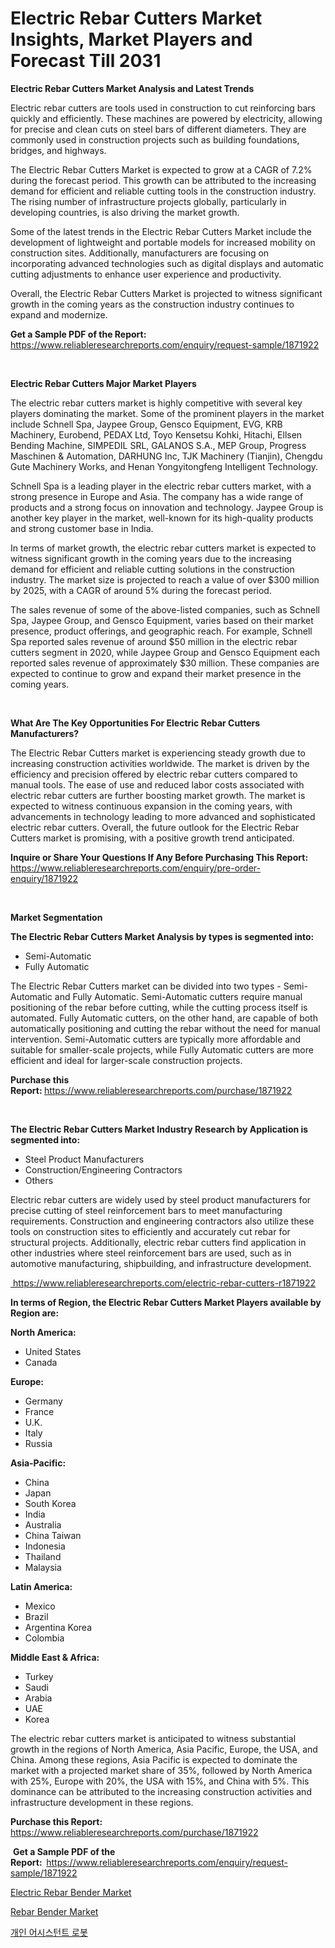<p><h1>Electric Rebar Cutters Market Insights, Market Players and Forecast Till 2031</h1></p><p><strong>Electric Rebar Cutters Market Analysis and Latest Trends</strong></p>
<p><p>Electric rebar cutters are tools used in construction to cut reinforcing bars quickly and efficiently. These machines are powered by electricity, allowing for precise and clean cuts on steel bars of different diameters. They are commonly used in construction projects such as building foundations, bridges, and highways.</p><p>The Electric Rebar Cutters Market is expected to grow at a CAGR of 7.2% during the forecast period. This growth can be attributed to the increasing demand for efficient and reliable cutting tools in the construction industry. The rising number of infrastructure projects globally, particularly in developing countries, is also driving the market growth.</p><p>Some of the latest trends in the Electric Rebar Cutters Market include the development of lightweight and portable models for increased mobility on construction sites. Additionally, manufacturers are focusing on incorporating advanced technologies such as digital displays and automatic cutting adjustments to enhance user experience and productivity.</p><p>Overall, the Electric Rebar Cutters Market is projected to witness significant growth in the coming years as the construction industry continues to expand and modernize.</p></p>
<p><strong>Get a Sample PDF of the Report:&nbsp;</strong> <a href="https://www.reliableresearchreports.com/enquiry/request-sample/1871922">https://www.reliableresearchreports.com/enquiry/request-sample/1871922</a></p>
<p>&nbsp;</p>
<p><strong>Electric Rebar Cutters Major Market Players</strong></p>
<p><p>The electric rebar cutters market is highly competitive with several key players dominating the market. Some of the prominent players in the market include Schnell Spa, Jaypee Group, Gensco Equipment, EVG, KRB Machinery, Eurobend, PEDAX Ltd, Toyo Kensetsu Kohki, Hitachi, Ellsen Bending Machine, SIMPEDIL SRL, GALANOS S.A., MEP Group, Progress Maschinen & Automation, DARHUNG Inc, TJK Machinery (Tianjin), Chengdu Gute Machinery Works, and Henan Yongyitongfeng Intelligent Technology.</p><p>Schnell Spa is a leading player in the electric rebar cutters market, with a strong presence in Europe and Asia. The company has a wide range of products and a strong focus on innovation and technology. Jaypee Group is another key player in the market, well-known for its high-quality products and strong customer base in India.</p><p>In terms of market growth, the electric rebar cutters market is expected to witness significant growth in the coming years due to the increasing demand for efficient and reliable cutting solutions in the construction industry. The market size is projected to reach a value of over $300 million by 2025, with a CAGR of around 5% during the forecast period.</p><p>The sales revenue of some of the above-listed companies, such as Schnell Spa, Jaypee Group, and Gensco Equipment, varies based on their market presence, product offerings, and geographic reach. For example, Schnell Spa reported sales revenue of around $50 million in the electric rebar cutters segment in 2020, while Jaypee Group and Gensco Equipment each reported sales revenue of approximately $30 million. These companies are expected to continue to grow and expand their market presence in the coming years.</p></p>
<p>&nbsp;</p>
<p><strong>What Are The Key Opportunities For Electric Rebar Cutters Manufacturers?</strong></p>
<p><p>The Electric Rebar Cutters market is experiencing steady growth due to increasing construction activities worldwide. The market is driven by the efficiency and precision offered by electric rebar cutters compared to manual tools. The ease of use and reduced labor costs associated with electric rebar cutters are further boosting market growth. The market is expected to witness continuous expansion in the coming years, with advancements in technology leading to more advanced and sophisticated electric rebar cutters. Overall, the future outlook for the Electric Rebar Cutters market is promising, with a positive growth trend anticipated.</p></p>
<p><strong>Inquire or Share Your Questions If Any Before Purchasing This Report:</strong> <a href="https://www.reliableresearchreports.com/enquiry/pre-order-enquiry/1871922">https://www.reliableresearchreports.com/enquiry/pre-order-enquiry/1871922</a></p>
<p>&nbsp;</p>
<p><strong>Market Segmentation</strong></p>
<p><strong>The Electric Rebar Cutters Market Analysis by types is segmented into:</strong></p>
<p><ul><li>Semi-Automatic</li><li>Fully Automatic</li></ul></p>
<p><p>The Electric Rebar Cutters market can be divided into two types - Semi-Automatic and Fully Automatic. Semi-Automatic cutters require manual positioning of the rebar before cutting, while the cutting process itself is automated. Fully Automatic cutters, on the other hand, are capable of both automatically positioning and cutting the rebar without the need for manual intervention. Semi-Automatic cutters are typically more affordable and suitable for smaller-scale projects, while Fully Automatic cutters are more efficient and ideal for larger-scale construction projects.</p></p>
<p><strong>Purchase this Report:&nbsp;</strong><a href="https://www.reliableresearchreports.com/purchase/1871922">https://www.reliableresearchreports.com/purchase/1871922</a></p>
<p>&nbsp;</p>
<p><strong>The Electric Rebar Cutters Market Industry Research by Application is segmented into:</strong></p>
<p><ul><li>Steel Product Manufacturers</li><li>Construction/Engineering Contractors</li><li>Others</li></ul></p>
<p><p>Electric rebar cutters are widely used by steel product manufacturers for precise cutting of steel reinforcement bars to meet manufacturing requirements. Construction and engineering contractors also utilize these tools on construction sites to efficiently and accurately cut rebar for structural projects. Additionally, electric rebar cutters find application in other industries where steel reinforcement bars are used, such as in automotive manufacturing, shipbuilding, and infrastructure development.</p></p>
<p><a href="https://www.reliableresearchreports.com/electric-rebar-cutters-r1871922">&nbsp;https://www.reliableresearchreports.com/electric-rebar-cutters-r1871922</a></p>
<p><strong>In terms of Region, the Electric Rebar Cutters Market Players available by Region are:</strong></p>
<p>
    <p> <strong> North America: </strong>
        <ul>
            <li>United States</li>
            <li>Canada</li>
        </ul>
        </p> 
    <p> <strong> Europe: </strong>
        <ul>
            <li>Germany</li>
            <li>France</li>
            <li>U.K.</li>
            <li>Italy</li>
            <li>Russia</li>
        </ul>
        </p> 
    <p> <strong> Asia-Pacific: </strong>
        <ul>
            <li>China</li>
            <li>Japan</li>
            <li>South Korea</li>
            <li>India</li>
            <li>Australia</li>
            <li>China Taiwan</li>
            <li>Indonesia</li>
            <li>Thailand</li>
            <li>Malaysia</li>
        </ul>
        </p> 
    <p> <strong> Latin America: </strong>
        <ul>
            <li>Mexico</li>
            <li>Brazil</li>
            <li>Argentina Korea</li>
            <li>Colombia</li>
        </ul>
        </p> 
    <p> <strong> Middle East & Africa: </strong>
        <ul>
            <li>Turkey</li>
            <li>Saudi</li>
            <li>Arabia</li>
            <li>UAE</li>
            <li>Korea</li>
        </ul>
    </p>
    </p>
<p><p>The electric rebar cutters market is anticipated to witness substantial growth in the regions of North America, Asia Pacific, Europe, the USA, and China. Among these regions, Asia Pacific is expected to dominate the market with a projected market share of 35%, followed by North America with 25%, Europe with 20%, the USA with 15%, and China with 5%. This dominance can be attributed to the increasing construction activities and infrastructure development in these regions.</p></p>
<p><strong>Purchase this Report: </strong><a href="https://www.reliableresearchreports.com/purchase/1871922">https://www.reliableresearchreports.com/purchase/1871922</a></p>
<p>&nbsp;<strong>Get a Sample PDF of the Report:&nbsp;&nbsp;</strong><a href="https://www.reliableresearchreports.com/enquiry/request-sample/1871922">https://www.reliableresearchreports.com/enquiry/request-sample/1871922</a></p>
<p><strong></strong></p>
<p><p><a href="https://github.com/timeliteaut/Market-Research-Report-List-2/blob/main/electric-rebar-bender-market.md">Electric Rebar Bender Market</a></p><p><a href="https://github.com/bobicer/Market-Research-Report-List-2/blob/main/rebar-bender-market.md">Rebar Bender Market</a></p><p><a href="https://github.com/JonHarrtis67676y/Market-Research-Report-List-1/blob/main/175637120722.md">개인 어시스턴트 로봇</a></p></p>
